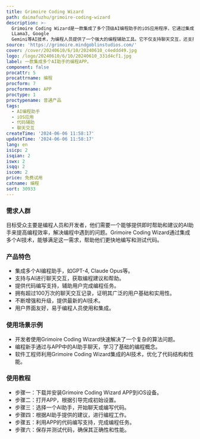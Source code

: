 ```yaml
---
title: Grimoire Coding Wizard
path: daimafuzhu/grimoire-coding-wizard
description: >-
  Grimoire Coding Wizard是一款集成了多个顶级AI编程助手的iOS应用程序，它通过集成GPT-4, Claude Opus, Meta
  LLama3, Google
  Gemini等AI技术，为编程人员提供了一个强大的编程辅助工具。它不仅支持聊天交互，还支持代码编写，使得编程工作更加高效和智能。
source: 'https://grimoire.mindgoblinstudios.com/'
cover: /cover/20240610/6/10/20240610_c4eddd49.jpg
logo: /logo/20240610/6/10/20240610_331d4cf1.jpg
label: 一款集成多个AI助手的编程APP。
component: false
procattr: 5
procattrname: 编程
procform: 7
procformname: APP
proctype: 1
proctypename: 普通产品
tags:
  - AI编程助手
  - iOS应用
  - 代码辅助
  - 聊天交互
createTime: '2024-06-06 11:58:17'
updateTime: '2024-06-06 11:58:17'
lang: en
isicp: 2
isqian: 2
iswx: 2
isqq: 2
iscom: 2
price: 免费试用
catname: 编程
sort: 30933
---
```




### 需求人群
目标受众主要是编程人员和开发者，他们需要一个能够提供即时帮助和建议的AI助手来提高编程效率，解决编程中遇到的问题。Grimoire Coding Wizard通过集成多个AI技术，能够满足这一需求，帮助他们更快地编写和测试代码。

### 产品特色
* 集成多个AI编程助手，如GPT-4, Claude Opus等。
* 支持与AI进行聊天交互，获取编程建议和帮助。
* 提供代码编写支持，辅助用户完成编程任务。
* 拥有超过100万次的聊天交互记录，证明其广泛的用户基础和实用性。
* 不断增强和升级，提供最新的AI技术。
* 用户界面友好，易于编程人员使用和集成。

### 使用场景示例
* 开发者使用Grimoire Coding Wizard快速解决了一个复杂的算法问题。
* 编程新手通过与APP中的AI助手聊天，学习了基础的编程概念。
* 软件工程师利用Grimoire Coding Wizard集成的AI技术，优化了代码结构和性能。

### 使用教程
* 步骤一：下载并安装Grimoire Coding Wizard APP到iOS设备。
* 步骤二：打开APP，根据引导完成初始设置。
* 步骤三：选择一个AI助手，开始聊天或编写代码。
* 步骤四：根据AI助手提供的建议，进行编程工作。
* 步骤五：利用APP的代码编写支持，完成编程任务。
* 步骤六：保存并测试代码，确保其正确性和性能。

  
